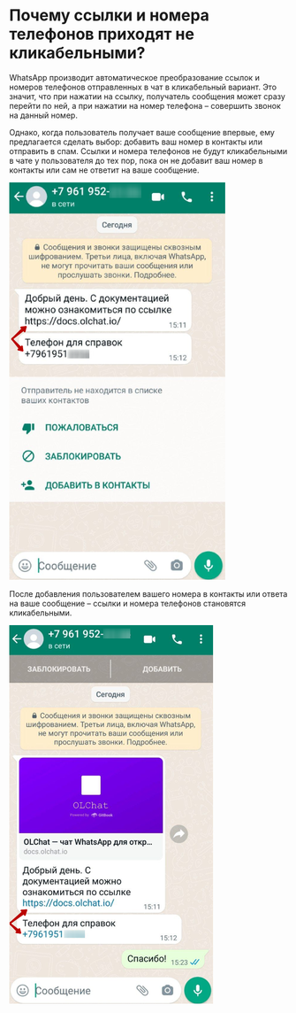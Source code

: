 # Почему ссылки и номера телефонов приходят не кликабельными?

WhatsApp производит автоматическое преобразование ссылок и номеров телефонов отправленных в чат в кликабельный вариант. Это значит, что при нажатии на ссылку, получатель сообщения может сразу перейти по ней, а при нажатии на номер телефона – совершить звонок на данный номер.

Однако, когда пользователь получает ваше сообщение впервые, ему предлагается сделать выбор: добавить ваш номер в контакты или отправить в спам. Ссылки и номера телефонов не будут кликабельными в чате у пользователя до тех пор, пока он не добавит ваш номер в контакты или сам не ответит на ваше сообщение.

![](<../../.gitbook/assets/image (264).png>)

После добавления пользователем вашего номера в контакты или ответа на ваше сообщение – ссылки и номера телефонов становятся кликабельными.

![](<../../.gitbook/assets/image (552).png>)
